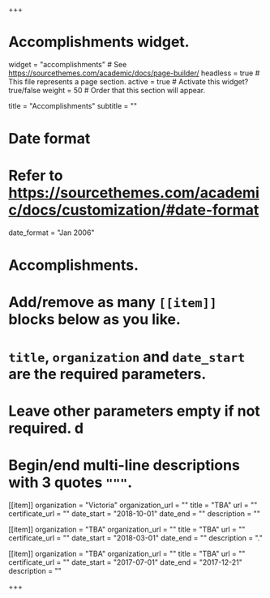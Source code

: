 +++
# Accomplishments widget.
widget = "accomplishments"  # See https://sourcethemes.com/academic/docs/page-builder/
headless = true  # This file represents a page section.
active = true  # Activate this widget? true/false
weight = 50  # Order that this section will appear.

title = "Accomplish&shy;ments"
subtitle = ""

# Date format
#   Refer to https://sourcethemes.com/academic/docs/customization/#date-format
date_format = "Jan 2006"

# Accomplishments.
#   Add/remove as many `[[item]]` blocks below as you like.
#   `title`, `organization` and `date_start` are the required parameters.
#   Leave other parameters empty if not required. d
#   Begin/end multi-line descriptions with 3 quotes `"""`.

[[item]]
  organization = "Victoria"
  organization_url = ""
  title = "TBA"
  url = ""
  certificate_url = ""
  date_start = "2018-10-01"
  date_end = ""
  description = ""

[[item]]
  organization = "TBA"
  organization_url = ""
  title = "TBA"
  url = ""
  certificate_url = ""
  date_start = "2018-03-01"
  date_end = ""
  description = "."
  
[[item]]
  organization = "TBA"
  organization_url = ""
  title = "TBA"
  url = ""
  certificate_url = ""
  date_start = "2017-07-01"
  date_end = "2017-12-21"
  description = ""

+++
